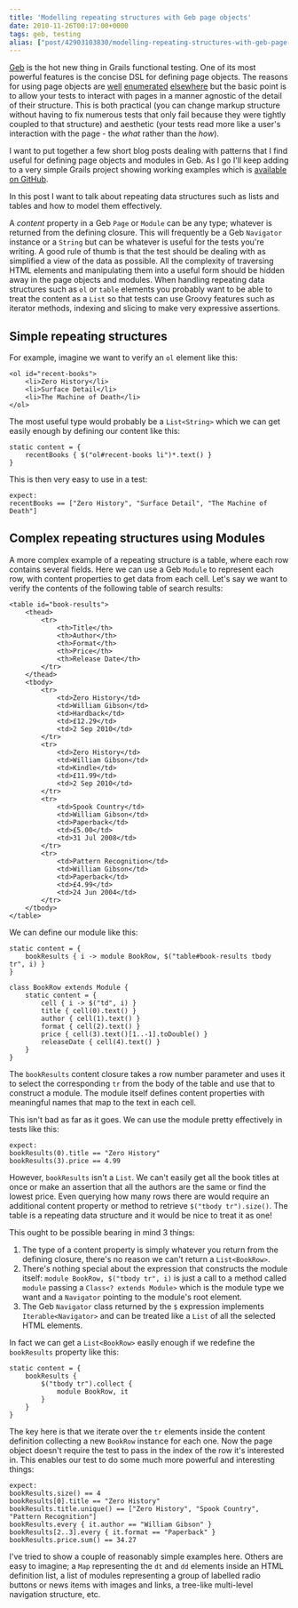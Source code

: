 ```yaml
---
title: 'Modelling repeating structures with Geb page objects'
date: 2010-11-26T00:17:00+0000
tags: geb, testing
alias: ["post/42903103830/modelling-repeating-structures-with-geb-page-objects/"]
---
```


[Geb][1] is the hot new thing in Grails functional testing. One of its most powerful features is the concise DSL for defining page objects. The reasons for using page objects are [well][2] [enumerated][3] [elsewhere][4] but the basic point is to allow your tests to interact with pages in a manner agnostic of the detail of their structure. This is both practical (you can change markup structure without having to fix numerous tests that only fail because they were tightly coupled to that structure) and aesthetic (your tests read more like a user's interaction with the page - the _what_ rather than the _how_).

I want to put together a few short blog posts dealing with patterns that I find useful for defining page objects and modules in Geb. As I go I'll keep adding to a very simple Grails project showing working examples which is [available on GitHub][5].

In this post I want to talk about repeating data structures such as lists and tables and how to model them effectively.

<!-- more -->

A _content_ property in a Geb `Page` or `Module` can be any type; whatever is returned from the defining closure. This will frequently be a Geb `Navigator` instance or a `String` but can be whatever is useful for the tests you're writing. A good rule of thumb is that the test should be dealing with as simplified a view of the data as possible. All the complexity of traversing HTML elements and manipulating them into a useful form should be hidden away in the page objects and modules. When handling repeating data structures such as `ol` or `table` elements you probably want to be able to treat the content as a `List` so that tests can use Groovy features such as iterator methods, indexing and slicing to make very expressive assertions.

## Simple repeating structures

For example, imagine we want to verify an `ol` element like this:

    <ol id="recent-books">
        <li>Zero History</li>
        <li>Surface Detail</li>
        <li>The Machine of Death</li>
    </ol>

The most useful type would probably be a `List<String>` which we can get easily enough by defining our content like this:

    static content = {
        recentBooks { $("ol#recent-books li")*.text() }
    }

This is then very easy to use in a test:

    expect:
    recentBooks == ["Zero History", "Surface Detail", "The Machine of Death"]

## Complex repeating structures using Modules

A more complex example of a repeating structure is a table, where each row contains several fields. Here we can use a Geb `Module` to represent each row, with content properties to get data from each cell. Let's say we want to verify the contents of the following table of search results:

    <table id="book-results">
        <thead>
            <tr>
                <th>Title</th>
                <th>Author</th>
                <th>Format</th>
                <th>Price</th>
                <th>Release Date</th>
            </tr>
        </thead>
        <tbody>
            <tr>
                <td>Zero History</td>
                <td>William Gibson</td>
                <td>Hardback</td>
                <td>£12.29</td>
                <td>2 Sep 2010</td>
            </tr>
            <tr>
                <td>Zero History</td>
                <td>William Gibson</td>
                <td>Kindle</td>
                <td>£11.99</td>
                <td>2 Sep 2010</td>
            </tr>
            <tr>
                <td>Spook Country</td>
                <td>William Gibson</td>
                <td>Paperback</td>
                <td>£5.00</td>
                <td>31 Jul 2008</td>
            </tr>
            <tr>
                <td>Pattern Recognition</td>
                <td>William Gibson</td>
                <td>Paperback</td>
                <td>£4.99</td>
                <td>24 Jun 2004</td>
            </tr>
        </tbody>
    </table>

We can define our module like this:

    static content = {
        bookResults { i -> module BookRow, $("table#book-results tbody tr", i) }
    }

    class BookRow extends Module {
        static content = {
            cell { i -> $("td", i) }
            title { cell(0).text() }
            author { cell(1).text() }
            format { cell(2).text() }
            price { cell(3).text()[1..-1].toDouble() }
            releaseDate { cell(4).text() }
        }
    }

The `bookResults` content closure takes a row number parameter and uses it to select the corresponding `tr` from the body of the table and use that to construct a module. The module itself defines content properties with meaningful names that map to the text in each cell.

This isn't bad as far as it goes. We can use the module pretty effectively in tests like this:

    expect:
    bookResults(0).title == "Zero History"
    bookResults(3).price == 4.99

However, `bookResults` isn't a `List`. We can't easily get all the book titles at once or make an assertion that all the authors are the same or find the lowest price. Even querying how many rows there are would require an additional content property or method to retrieve `$("tbody tr").size()`. The table is a repeating data structure and it would be nice to treat it as one!

This ought to be possible bearing in mind 3 things:

1. The type of a content property is simply whatever you return from the defining closure, there's no reason we can't return a `List<BookRow>`.
2. There's nothing special about the expression that constructs the module itself: `module BookRow, $("tbody tr", i)` is just a call to a method called `module` passing a `Class<? extends Module>` which is the module type we want and a `Navigator` pointing to the module's root element.
3. The Geb `Navigator` class returned by the `$` expression implements `Iterable<Navigator>` and can be treated like a `List` of all the selected HTML elements.

In fact we can get a `List<BookRow>` easily enough if we redefine the `bookResults` property like this:

    static content = {
        bookResults {
            $("tbody tr").collect {
                module BookRow, it
            }
        }
    }

The key here is that we iterate over the `tr` elements inside the content definition collecting a new `BookRow` instance for each one. Now the page object doesn't require the test to pass in the index of the row it's interested in. This enables our test to do some much more powerful and interesting things:

    expect:
    bookResults.size() == 4
    bookResults[0].title == "Zero History"
    bookResults.title.unique() == ["Zero History", "Spook Country", "Pattern Recognition"]
    bookResults.every { it.author == "William Gibson" }
    bookResults[2..3].every { it.format == "Paperback" }
    bookResults.price.sum() == 34.27

I've tried to show a couple of reasonably simple examples here. Others are easy to imagine; a `Map` representing the `dt` and `dd` elements inside an HTML definition list, a list of modules representing a group of labelled radio buttons or news items with images and links, a tree-like multi-level navigation structure, etc.

[1]: http://geb.codehaus.org/ "Geb"
[2]: http://code.google.com/p/selenium/wiki/PageObjects "Page Objects"
[3]: http://robfletcher.github.com/grails-selenium-rc/docs/manual/guide/4.%20Using%20Page%20Objects.html "Using Page Objects"
[4]: http://geb.codehaus.org/manual/latest/pages.html#the_page_object_pattern_why "The Page Object Pattern - why?"
[5]: https://github.com/robfletcher/geb-examples/

